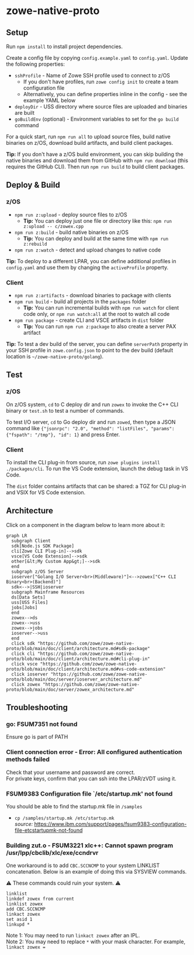 # zowe-native-proto

## Setup

Run `npm install` to install project dependencies.

Create a config file by copying `config.example.yaml` to `config.yaml`. Update the following properties:

- `sshProfile` - Name of Zowe SSH profile used to connect to z/OS
  - If you don't have profiles, run `zowe config init` to create a team configuration file
  - Alternatively, you can define properties inline in the config - see the example YAML below
- `deployDir` - USS directory where source files are uploaded and binaries are built
- `goBuildEnv` (optional) - Environment variables to set for the `go build` command

For a quick start, run `npm run all` to upload source files, build native binaries on z/OS, download build artifacts, and build client packages.

**Tip:** If you don't have a z/OS build environment, you can skip building the native binaries and download them from GitHub with `npm run download` (this requires the GitHub CLI). Then run `npm run build` to build client packages.

## Deploy & Build

### z/OS

- `npm run z:upload` - deploy source files to z/OS
  - **Tip:** You can deploy just one file or directory like this: `npm run z:upload -- c/zowex.cpp`
- `npm run z:build` - build native binaries on z/OS
  - **Tip:** You can deploy and build at the same time with `npm run z:rebuild`
- `npm run z:watch` - detect and upload changes to native code

**Tip:** To deploy to a different LPAR, you can define additional profiles in `config.yaml` and use them by changing the `activeProfile` property.

### Client

- `npm run z:artifacts` - download binaries to package with clients
- `npm run build` - build all projects in the `packages` folder
  - **Tip:** You can run incremental builds with `npm run watch` for client code only, or `npm run watch:all` at the root to watch all code
- `npm run package` - create CLI and VSCE artifacts in `dist` folder
  - **Tip:** You can run `npm run z:package` to also create a server PAX artifact

**Tip:** To test a dev build of the server, you can define `serverPath` property in your SSH profile in `zowe.config.json` to point to the dev build (default location is `~/zowe-native-proto/golang`).

## Test

### z/OS

On z/OS system, `cd` to C deploy dir and run `zowex` to invoke the C++ CLI binary or `test.sh` to test a number of commands.

To test I/O server, `cd` to Go deploy dir and run `zowed`, then type a JSON command like `{"jsonrpc": "2.0", "method": "listFiles", "params": {"fspath": "/tmp"}, "id": 1}` and press Enter.

### Client

To install the CLI plug-in from source, run `zowe plugins install ./packages/cli`. To run the VS Code extension, launch the debug task in VS Code.

The `dist` folder contains artifacts that can be shared: a TGZ for CLI plug-in and VSIX for VS Code extension.

## Architecture

Click on a component in the diagram below to learn more about it:

```mermaid
graph LR
  subgraph Client
  sdk[Node.js SDK Package]
  cli[Zowe CLI Plug-in]-->sdk
  vsce[VS Code Extension]-->sdk
  other[&lt;My Custom App&gt;]-->sdk
  end
  subgraph z/OS Server
  ioserver["Golang I/O Server<br>(Middleware)"]<-->zowex["C++ CLI Binary<br>(Backend)"]
  sdk<-->|SSH|ioserver
  subgraph Mainframe Resources
  ds[Data Sets]
  uss[USS Files]
  jobs[Jobs]
  end
  zowex-->ds
  zowex-->uss
  zowex-->jobs
  ioserver-->uss
  end
  click sdk "https://github.com/zowe/zowe-native-proto/blob/main/doc/client/architecture.md#sdk-package"
  click cli "https://github.com/zowe/zowe-native-proto/blob/main/doc/client/architecture.md#cli-plug-in"
  click vsce "https://github.com/zowe/zowe-native-proto/blob/main/doc/client/architecture.md#vs-code-extension"
  click ioserver "https://github.com/zowe/zowe-native-proto/blob/main/doc/server/ioserver_architecture.md"
  click zowex "https://github.com/zowe/zowe-native-proto/blob/main/doc/server/zowex_architecture.md"
```

## Troubleshooting

### go: FSUM7351 not found

Ensure go is part of PATH

### Client connection error - Error: All configured authentication methods failed

Check that your username and password are correct.<br/>
For private keys, confirm that you can ssh into the LPAR/zVDT using it.

### FSUM9383 Configuration file `/etc/startup.mk' not found

You should be able to find the startup.mk file in `/samples`

- `cp /samples/startup.mk /etc/startup.mk` <br/>
  _source:_ https://www.ibm.com/support/pages/fsum9383-configuration-file-etcstartupmk-not-found

### Building zut.o - FSUM3221 xlc++: Cannot spawn program /usr/lpp/cbclib/xlc/exe/ccndrvr

One workaround is to add `CBC.SCCNCMP` to your system LINKLIST concatenation. Below is an example of doing this via SYSVIEW commands.

:warning: These commands could ruin your system. :warning:

```
linklist
linkdef zowex from current
linklist zowex
add CBC.SCCNCMP
linkact zowex
set asid 1
linkupd *
```

Note 1: You may need to run `linkact zowex` after an IPL.<br/>
Note 2: You may need to replace `*` with your mask character. For example, `linkact zowex =`
